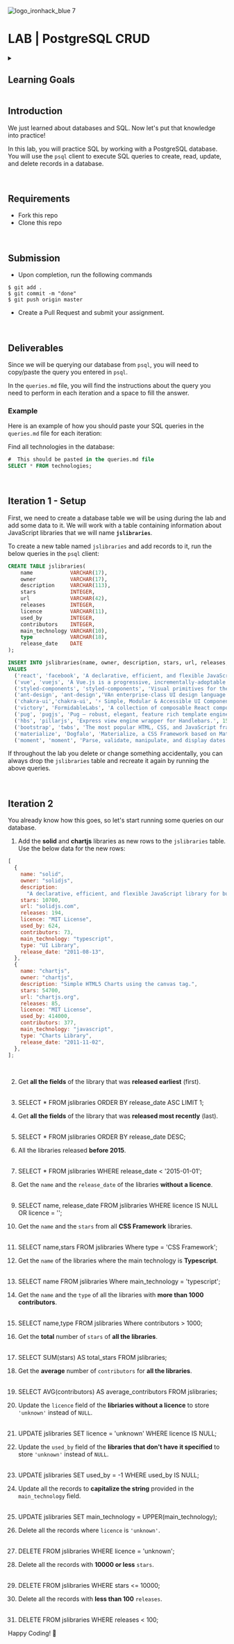 ![logo_ironhack_blue 7](https://user-images.githubusercontent.com/23629340/40541063-a07a0a8a-601a-11e8-91b5-2f13e4e6b441.png)

# LAB | PostgreSQL CRUD

<details>
  <summary>
   <h2>Learning Goals</h2>
  </summary>

This exercise allows you to practice and apply the concepts and techniques taught in class.

Upon completion of this exercise, you will be able to:

- Perform CRUD operations on a PostgreSQL database by using SQL statements
- Use SQL logical operators to conditionally retrieve database records

  <br>

  <hr>

</details>

## Introduction

We just learned about databases and SQL. Now let's put that knowledge into practice!

In this lab, you will practice SQL by working with a PostgreSQL database. You will use the `psql` client to execute SQL queries to create, read, update, and delete records in a database.

<br>

## Requirements

- Fork this repo
- Clone this repo

<br>

## Submission

- Upon completion, run the following commands

```
$ git add .
$ git commit -m "done"
$ git push origin master
```

- Create a Pull Request and submit your assignment.

<br>

## Deliverables

Since we will be querying our database from `psql`, you will need to copy/paste the query you entered in `psql`.

In the `queries.md` file, you will find the instructions about the query you need to perform in each iteration and a space to fill the answer.

### Example

Here is an example of how you should paste your SQL queries in the `queries.md` file for each iteration:

Find all technologies in the database:

```sql
#  This should be pasted in the queries.md file
SELECT * FROM technologies;
```

<br>

## Iteration 1 - Setup

First, we need to create a database table we will be using during the lab and add some data to it. We will work with a table containing information about JavaScript libraries that we will name **`jslibraries`**.

To create a new table named `jslibraries` and add records to it, run the below queries in the `psql` client:

```sql
CREATE TABLE jslibraries(
    name            VARCHAR(17),
    owner           VARCHAR(17),
    description     VARCHAR(113),
    stars           INTEGER,
    url             VARCHAR(42),
    releases        INTEGER,
    licence         VARCHAR(11),
    used_by         INTEGER,
    contributors    INTEGER,
    main_technology VARCHAR(10),
    type            VARCHAR(18),
    release_date    DATE
);

INSERT INTO jslibraries(name, owner, description, stars, url, releases, licence, used_by, contributors, main_technology, type,release_date)
VALUES
  ('react', 'facebook', 'A declarative, efficient, and flexible JavaScript library for building user interfaces.', 174000,'reactjs.org', 138, 'MIT License', 7400000, 1501, 'javascript', 'SPA library', '2014-08-23');
  ('vue', 'vuejs', 'A Vue.js is a progressive, incrementally-adoptable JavaScript framework for building UI on the web.', 188000, 'vuejs.org', 252, 'MIT License', NULL, 399, 'javascript', 'SPA library', '2016-05-30');
  ('styled-components', 'styled-components', 'Visual primitives for the component age. Use the best bits of ES6 and CSS to style your apps without stress.', 34600, 'styled-components.com', 195,'MIT License',731000,288,'typescript','CSS-in-JS Library','2016-06-18');
  ('ant-design', 'ant-design','VAn enterprise-class UI design language and React UI library.',34600,'ant.design',474,'MIT License',233000,1469,'typescript','Components Library','2012-12-16');
  ('chakra-ui','chakra-ui', '⚡️ Simple, Modular & Accessible UI Components for your React Applications.', 20300, 'chakra-ui.com', 2073, 'MIT License', 23100, 429, 'typescript', 'Components Library', '2018-08-12');
  ('victory', 'FormidableLabs', 'A collection of composable React components for building interactive data visualizations.', 9100, 'http://formidable.com/open-source/victory/', 214 ,NULL, 9700, 148, 'javascript', 'Charts Library', '2014-08-08');
  ('pug', 'pugjs', 'Pug – robust, elegant, feature rich template engine for Node.js.', 20300, 'pugjs.org', 244, 'MIT License', 348000, 253, 'javascript', 'Template engine', '2012-02-07');
  ('hbs', 'pillarjs', 'Express view engine wrapper for Handlebars.', 1500, 'pugjs.org', 44, 'MIT License', NULL, 25, 'javascript', 'Template engine', '2013-08-25');
  ('bootstrap', 'twbs', 'The most popular HTML, CSS, and JavaScript framework for developing responsive, mobile first projects on the web.', 153000, 'getbootstrap.com', 72, 'MIT License', 2700000, 1240, 'javascript', 'CSS Framework', '2017-10-25');
  ('materialize', 'Dogfalo', 'Materialize, a CSS Framework based on Material Design.', 36600, 'materializecss.com', 44, 'MIT License', 77200, 261, 'javascript', 'CSS Framework', '2016-08-20');
  ('moment', 'moment', 'Parse, validate, manipulate, and display dates in javascript.', 45900, 'momentjs.com', 84, NULL, 2500000, 590, 'javascript', 'Date library', '2012-10-08');

```

If throughout the lab you delete or change something accidentally, you can always drop the `jslibraries` table and recreate it again by running the above queries.

<br>

## Iteration 2

You already know how this goes, so let's start running some queries on our database.

1. Add the **solid** and **chartjs** libraries as new rows to the `jslibraries` table. Use the below data for the new rows:

```js
[
  {
    name: "solid",
    owner: "solidjs",
    description:
      "A declarative, efficient, and flexible JavaScript library for building user interfaces.",
    stars: 10700,
    url: "solidjs.com",
    releases: 194,
    licence: "MIT License",
    used_by: 624,
    contributors: 73,
    main_technology: "typescript",
    type: "UI Library",
    release_date: "2011-08-13",
  },
  {
    name: "chartjs",
    owner: "chartjs",
    description: "Simple HTML5 Charts using the canvas tag.",
    stars: 54700,
    url: "chartjs.org",
    releases: 85,
    licence: "MIT License",
    used_by: 414000,
    contributors: 377,
    main_technology: "javascript",
    type: "Charts Library",
    release_date: "2011-11-02",
  },
];
```

<br>

2. Get **all the fields** of the library that was **released earliest** (first). <br> <br>
3. SELECT \* FROM jslibraries
   ORDER BY release_date ASC
   LIMIT 1;

4. Get **all the fields** of the library that was **released most recently** (last). <br> <br>
5. SELECT \* FROM jslibraries
   ORDER BY release_date DESC;

6. All the libraries released **before 2015**. <br> <br>
7. SELECT \*
   FROM jslibraries
   WHERE release_date < '2015-01-01';

8. Get the `name` and the `release_date` of the libraries **without a licence**. <br> <br>
9. SELECT name, release_date
   FROM jslibraries
   WHERE licence IS NULL OR licence = '';
10. Get the `name` and the `stars` from all **CSS Framework** libraries. <br> <br>
11. SELECT name,stars
    FROM jslibraries
    Where type = 'CSS Framework';
12. Get the `name` of the libraries where the main technology is **Typescript**. <br> <br>
13. SELECT name
    FROM jslibraries
    Where main_technology = 'typescript';
14. Get the `name` and the `type` of all the libraries with **more than 1000 contributors**. <br> <br>
15. SELECT name,type
    FROM jslibraries
    Where contributors > 1000;
16. Get the **total** number of `stars` of **all the libraries**. <br> <br>
17. SELECT SUM(stars) AS total_stars
    FROM jslibraries;
18. Get the **average** number of `contributors` for **all the libraries**. <br> <br>
19. SELECT AVG(contributors) AS average_contributors
    FROM jslibraries;
20. Update the `licence` field of the **libriaries without a licence** to store `'unknown'` instead of `NULL`. <br> <br>
21. UPDATE jslibraries
    SET licence = 'unknown'
    WHERE licence IS NULL;
22. Update the `used_by` field of the **libraries that don't have it specified** to store `'unknown'` instead of `NULL`. <br> <br>
23. UPDATE jslibraries
    SET used_by = -1
    WHERE used_by IS NULL;
24. Update all the records to **capitalize the string** provided in the `main_technology` field. <br> <br>
25. UPDATE jslibraries
    SET main_technology = UPPER(main_technology);
26. Delete all the records where `licence` is `'unknown'`. <br> <br>
27. DELETE FROM jslibraries
    WHERE licence = 'unknown';

28. Delete all the records with **10000 or less** `stars`. <br> <br>
29. DELETE FROM jslibraries
    WHERE stars <= 10000;
30. Delete all the records with **less than 100** `releases`. <br> <br>
31. DELETE FROM jslibraries
    WHERE releases < 100;

Happy Coding! 💙
